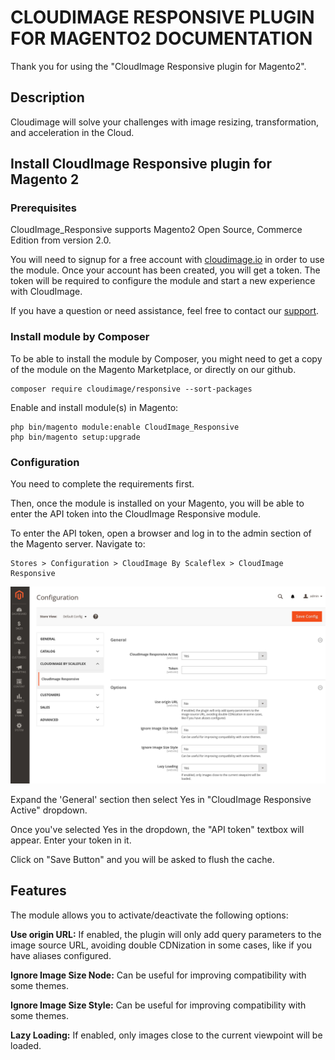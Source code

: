 # CLOUDIMAGE RESPONSIVE PLUGIN FOR MAGENTO2 DOCUMENTATION

Thank you for using the "CloudImage Responsive plugin for Magento2".

## Description

Cloudimage will solve your challenges with image resizing, transformation, 
and acceleration in the Cloud.

## Install CloudImage Responsive plugin for Magento 2

### Prerequisites

CloudImage_Responsive supports Magento2 Open Source, Commerce Edition from version 2.0.

You will need to signup for a free account with [cloudimage.io](https://www.cloudimage.io/en/registration) 
in order to use the module. Once your account has been created, you will get a token. The token will be required
to configure the module and start a new experience with CloudImage.

If you have a question or need assistance, feel free to contact our [support](https://www.cloudimage.io/en/contact-us).

### Install module by Composer

To be able to install the module by Composer, you might need to get a copy of the  module on the Magento Marketplace, or directly on our github.
 

```shell
composer require cloudimage/responsive --sort-packages
```

Enable and install module(s) in Magento:

```shell
php bin/magento module:enable CloudImage_Responsive
php bin/magento setup:upgrade
```

### Configuration

You need to complete the requirements first. 

Then, once the module is installed on your Magento, you will be able to enter the API token 
into the CloudImage Responsive module.   

To enter the API token, open a browser and log in to the admin section of the Magento server. 
Navigate to:

```
Stores > Configuration > CloudImage By Scaleflex > CloudImage Responsive
```

![CloudImage Responsive Plugin Configuration](doc/images/cloudimage_responsive_plugin_config.png "CloudImage Responsive Configuration Page")

Expand the 'General' section then select Yes in "CloudImage Responsive Active" dropdown.

Once you've selected Yes in the dropdown, the "API token" textbox will appear. Enter your token in it.

Click on "Save Button" and you will be asked to flush the cache.

## Features

The module allows you to activate/deactivate the following options:

**Use origin URL:** If enabled, the plugin will only add query parameters to the image source URL, avoiding double CDNization in some cases, like if you have aliases configured.

**Ignore Image Size Node:** Can be useful for improving compatibility with some themes.

**Ignore Image Size Style:** Can be useful for improving compatibility with some themes.

**Lazy Loading:** If enabled, only images close to the current viewpoint will be loaded.
